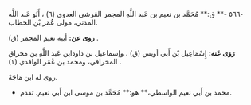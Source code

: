 ٥٦٦٠ -** ق:** مُحَمَّد بن نعيم بن عَبد اللَّهِ المجمر القرشي العدوي (٦) ، أَبُو عَبد اللَّه المدني، مولى عُمَر بْن الخطاب.

**روى عن:** أبيه نعيم المجمر (ق) .

**رَوَى عَنه:** إِسْمَاعِيل بْن أَبي أويس (ق) ، وإسماعيل بن داودابن عَبد اللَّهِ بن مخراق المخراقي، ومحمد بن عُمَر الواقدي (١) .

روى له ابن مَاجَهْ.

- محمد بن أَبي نعيم الواسطي،** هو:** مُحَمَّد بن موسى ابن أَبي نعيم. تقدم.